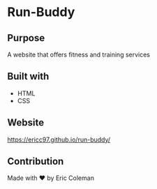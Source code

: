 # Run-Buddy

## Purpose 
A website that offers fitness and training services

## Built with 
* HTML
* CSS

## Website 
https://ericc97.github.io/run-buddy/

## Contribution
Made with ❤️ by Eric Coleman

